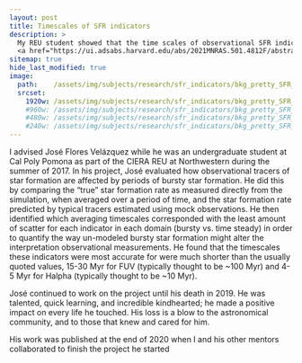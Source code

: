 ```yaml
---
layout: post
title: Timescales of SFR indicators
description: >
  My REU student showed that the time scales of observational SFR indicators vary depending on the shape of the SFH.
  <a href="https://ui.adsabs.harvard.edu/abs/2021MNRAS.501.4812F/abstract">ADS link</a>
sitemap: true
hide_last_modified: true
image:
  path:    /assets/img/subjects/research/sfr_indicators/bkg_pretty_SFR_maps.png
  srcset:
    1920w: /assets/img/subjects/research/sfr_indicators/bkg_pretty_SFR_maps.png
    #960w: /assets/img/subjects/research/sfr_indicators/bkg_pretty_SFR_maps_50.png
    #480w: /assets/img/subjects/research/sfr_indicators/bkg_pretty_SFR_maps_25.png
    #240w: /assets/img/subjects/research/sfr_indicators/bkg_pretty_SFR_maps_125.png
---
```


I advised José Flores Velázquez while he was an undergraduate student at Cal Poly Pomona as part of the CIERA REU at Northwestern during the summer of 2017. In his project, José evaluated how observational tracers of star formation are affected by periods of bursty star formation. He did this by comparing the “true” star formation rate as measured directly from the simulation, when averaged over a period of time, and the star formation rate predicted by typical tracers estimated using mock observations. He then identified which averaging timescales corresponded with the least amount of scatter for each indicator in each domain (bursty vs. time steady) in order to quantify the way un-modeled bursty star formation might alter the interpretation observational measurements. He found that the timescales these indicators were most accurate for were much shorter than the usually quoted values, 15-30 Myr for FUV (typically thought to be ~100 Myr) and 4-5 Myr for Halpha (typically thought to be ~10 Myr).

José continued to work on the project until his death in 2019. He was talented, quick learning, and incredible kindhearted; he made a positive impact on every life he touched. His loss is a blow to the astronomical community, and to those that knew and cared for him.

His work was published at the end of 2020 when I and his other mentors collaborated to finish the project he started
